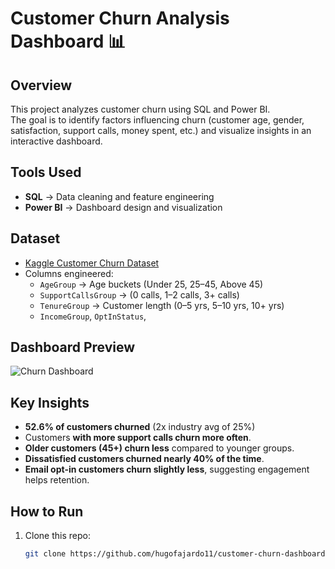 # Customer Churn Analysis Dashboard 📊

## Overview
This project analyzes customer churn using SQL and Power BI.  
The goal is to identify factors influencing churn (customer age, gender, satisfaction, support calls, money spent, etc.) and visualize insights in an interactive dashboard.

## Tools Used
- **SQL** → Data cleaning and feature engineering  
- **Power BI** → Dashboard design and visualization  

## Dataset
- [Kaggle Customer Churn Dataset](https://www.kaggle.com/datasets/hassaneskikri/online-retail-customer-churn-dataset)
- Columns engineered:  
  - `AgeGroup` → Age buckets (Under 25, 25–45, Above 45)  
  - `SupportCallsGroup` → (0 calls, 1–2 calls, 3+ calls)  
  - `TenureGroup` → Customer length (0–5 yrs, 5–10 yrs, 10+ yrs)  
  - `IncomeGroup`, `OptInStatus`,  

## Dashboard Preview
![Churn Dashboard](images/Churn_dashboard.png)

## Key Insights
- **52.6% of customers churned** (2x industry avg of 25%)  
- Customers **with more support calls churn more often**.  
- **Older customers (45+) churn less** compared to younger groups.  
- **Dissatisfied customers churned nearly 40% of the time**.  
- **Email opt-in customers churn slightly less**, suggesting engagement helps retention.  

## How to Run
1. Clone this repo:  
   ```bash
   git clone https://github.com/hugofajardo11/customer-churn-dashboard.git
